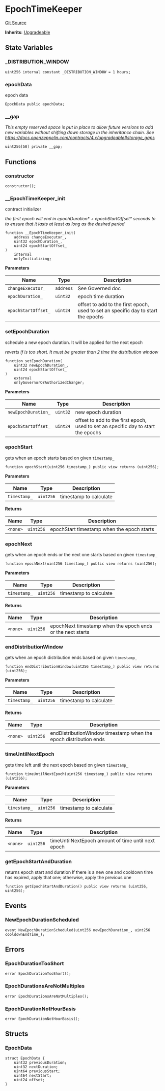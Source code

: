 # EpochTimeKeeper

[Git Source](https://github.com/rsksmart/builder-incentives-sc/blob/fb8ef4f877539ce87af851afd7f3e24f0ceeca38/src/EpochTimeKeeper.sol)

**Inherits:** [Upgradeable](/src/governance/Upgradeable.sol/abstract.Upgradeable.md)

## State Variables

### \_DISTRIBUTION_WINDOW

```solidity
uint256 internal constant _DISTRIBUTION_WINDOW = 1 hours;
```

### epochData

epoch data

```solidity
EpochData public epochData;
```

### \_\_gap

_This empty reserved space is put in place to allow future versions to add new variables without shifting down storage
in the inheritance chain. See https://docs.openzeppelin.com/contracts/4.x/upgradeable#storage_gaps_

```solidity
uint256[50] private __gap;
```

## Functions

### constructor

```solidity
constructor();
```

### \_\_EpochTimeKeeper_init

contract initializer

_the first epoch will end in epochDuration* + epochStartOffset* seconds to to ensure that it lasts at least as long as
the desired period_

```solidity
function __EpochTimeKeeper_init(
    address changeExecutor_,
    uint32 epochDuration_,
    uint24 epochStartOffset_
)
    internal
    onlyInitializing;
```

**Parameters**

| Name                | Type      | Description                                                                       |
| ------------------- | --------- | --------------------------------------------------------------------------------- |
| `changeExecutor_`   | `address` | See Governed doc                                                                  |
| `epochDuration_`    | `uint32`  | epoch time duration                                                               |
| `epochStartOffset_` | `uint24`  | offset to add to the first epoch, used to set an specific day to start the epochs |

### setEpochDuration

schedule a new epoch duration. It will be applied for the next epoch

_reverts if is too short. It must be greater than 2 time the distribution window_

```solidity
function setEpochDuration(
    uint32 newEpochDuration_,
    uint24 epochStartOffset_
)
    external
    onlyGovernorOrAuthorizedChanger;
```

**Parameters**

| Name                | Type     | Description                                                                       |
| ------------------- | -------- | --------------------------------------------------------------------------------- |
| `newEpochDuration_` | `uint32` | new epoch duration                                                                |
| `epochStartOffset_` | `uint24` | offset to add to the first epoch, used to set an specific day to start the epochs |

### epochStart

gets when an epoch starts based on given `timestamp_`

```solidity
function epochStart(uint256 timestamp_) public view returns (uint256);
```

**Parameters**

| Name         | Type      | Description            |
| ------------ | --------- | ---------------------- |
| `timestamp_` | `uint256` | timestamp to calculate |

**Returns**

| Name     | Type      | Description                                |
| -------- | --------- | ------------------------------------------ |
| `<none>` | `uint256` | epochStart timestamp when the epoch starts |

### epochNext

gets when an epoch ends or the next one starts based on given `timestamp_`

```solidity
function epochNext(uint256 timestamp_) public view returns (uint256);
```

**Parameters**

| Name         | Type      | Description            |
| ------------ | --------- | ---------------------- |
| `timestamp_` | `uint256` | timestamp to calculate |

**Returns**

| Name     | Type      | Description                                                |
| -------- | --------- | ---------------------------------------------------------- |
| `<none>` | `uint256` | epochNext timestamp when the epoch ends or the next starts |

### endDistributionWindow

gets when an epoch distribution ends based on given `timestamp_`

```solidity
function endDistributionWindow(uint256 timestamp_) public view returns (uint256);
```

**Parameters**

| Name         | Type      | Description            |
| ------------ | --------- | ---------------------- |
| `timestamp_` | `uint256` | timestamp to calculate |

**Returns**

| Name     | Type      | Description                                                      |
| -------- | --------- | ---------------------------------------------------------------- |
| `<none>` | `uint256` | endDistributionWindow timestamp when the epoch distribution ends |

### timeUntilNextEpoch

gets time left until the next epoch based on given `timestamp_`

```solidity
function timeUntilNextEpoch(uint256 timestamp_) public view returns (uint256);
```

**Parameters**

| Name         | Type      | Description            |
| ------------ | --------- | ---------------------- |
| `timestamp_` | `uint256` | timestamp to calculate |

**Returns**

| Name     | Type      | Description                                        |
| -------- | --------- | -------------------------------------------------- |
| `<none>` | `uint256` | timeUntilNextEpoch amount of time until next epoch |

### getEpochStartAndDuration

returns epoch start and duration If there is a new one and cooldown time has expired, apply that one; otherwise, apply
the previous one

```solidity
function getEpochStartAndDuration() public view returns (uint256, uint256);
```

## Events

### NewEpochDurationScheduled

```solidity
event NewEpochDurationScheduled(uint256 newEpochDuration_, uint256 cooldownEndTime_);
```

## Errors

### EpochDurationTooShort

```solidity
error EpochDurationTooShort();
```

### EpochDurationsAreNotMultiples

```solidity
error EpochDurationsAreNotMultiples();
```

### EpochDurationNotHourBasis

```solidity
error EpochDurationNotHourBasis();
```

## Structs

### EpochData

```solidity
struct EpochData {
    uint32 previousDuration;
    uint32 nextDuration;
    uint64 previousStart;
    uint64 nextStart;
    uint24 offset;
}
```

